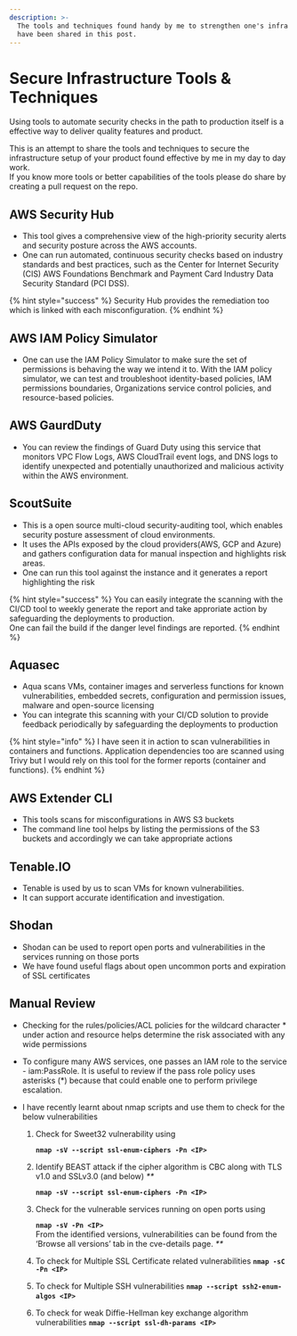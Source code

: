 ```yaml
---
description: >-
  The tools and techniques found handy by me to strengthen one's infra security
  have been shared in this post.
---
```


# Secure Infrastructure Tools & Techniques

Using tools to automate security checks in the path to production itself is a effective way to deliver quality features and product.

This is an attempt to share the tools and techniques to secure the infrastructure setup of your product found effective by me in my day to day work.  
If you know more tools or better capabilities of the tools please do share by creating a pull request on the repo.

## AWS Security Hub

* This tool gives  a comprehensive view of the high-priority security alerts and security posture across the AWS accounts.
* One can run automated, continuous security checks based on industry standards and best practices, such as the Center for Internet Security \(CIS\) AWS Foundations Benchmark and Payment Card Industry Data Security Standard \(PCI DSS\).

{% hint style="success" %}
Security Hub provides the remediation too which is linked with each misconfiguration.
{% endhint %}

## AWS IAM Policy Simulator

* One can use the IAM Policy Simulator to make sure the set of permissions is behaving the way we intend it to. With the IAM policy simulator, we can test and troubleshoot identity-based policies, IAM permissions boundaries, Organizations service control policies, and resource-based policies.

## AWS GaurdDuty

* You can review the findings of Guard Duty using this service that monitors VPC Flow Logs, AWS CloudTrail event logs, and DNS logs to identify unexpected and potentially unauthorized and malicious activity within the AWS environment.

## ScoutSuite

* This is a open source multi-cloud security-auditing tool, which enables security posture assessment of cloud environments.
* It uses the APIs exposed by the cloud providers\(AWS, GCP and Azure\) and gathers configuration data for manual inspection and highlights risk areas.
* One can run this tool against the instance and it generates a report highlighting the risk

{% hint style="success" %}
You can easily integrate the scanning with the CI/CD tool to weekly generate the report and take approriate action by safeguarding the deployments to production.  
One can fail the build if the danger level findings are reported.
{% endhint %}

## Aquasec

* Aqua scans VMs, container images and serverless functions for known vulnerabilities, embedded secrets, configuration and permission issues, malware and open-source licensing
* You can integrate this scanning with your CI/CD solution to provide feedback periodically by safeguarding the deployments to production

{% hint style="info" %}
I have seen it in action to scan vulnerabilities in containers and functions. Application dependencies too are scanned using Trivy but I would rely on this tool for the former reports \(container and functions\).
{% endhint %}

## AWS Extender CLI

* This tools scans for misconfigurations in AWS S3 buckets
* The command line tool helps by listing the permissions of the S3 buckets and accordingly we can take appropriate actions

## Tenable.IO

* Tenable is used by us to scan VMs for known vulnerabilities.
* It can support accurate identification and investigation.

## **Shodan**

* Shodan can be used to report open ports and vulnerabilities in the services running on those ports
* We have found useful flags about open uncommon ports and expiration of SSL certificates

## Manual Review

* Checking for the rules/policies/ACL policies for the wildcard character \* under action and resource helps determine the risk associated with any wide permissions
* To configure many AWS services, one passes an IAM role to the service - iam:PassRole. It is useful to review if the pass role policy uses asterisks \(\*\) because that could enable one to perform privilege escalation.
* I have recently learnt about nmap scripts and use them to check for the below vulnerabilities

  1. Check for Sweet32 vulnerability using

     **`nmap -sV --script ssl-enum-ciphers -Pn <IP>`**

  2. Identify BEAST attack if the cipher algorithm is CBC along with TLS v1.0 and SSLv3.0 \(and below\) _\*\*_

     **`nmap -sV --script ssl-enum-ciphers -Pn <IP>`**

  3. Check for the vulnerable services running on open ports using

     **`nmap -sV -Pn <IP>`**  
     From the identified versions, vulnerabilities can be found from the ‘Browse all versions’ tab in the cve-details page. _\*\*_

  4. To check for Multiple SSL Certificate related vulnerabilities **`nmap -sC -Pn <IP>`**
  5. To check for Multiple SSH vulnerabilities **`nmap --script ssh2-enum-algos <IP>`** 
  6. To check for weak Diffie-Hellman key exchange algorithm vulnerabilities **`nmap --script ssl-dh-params <IP>`** 

